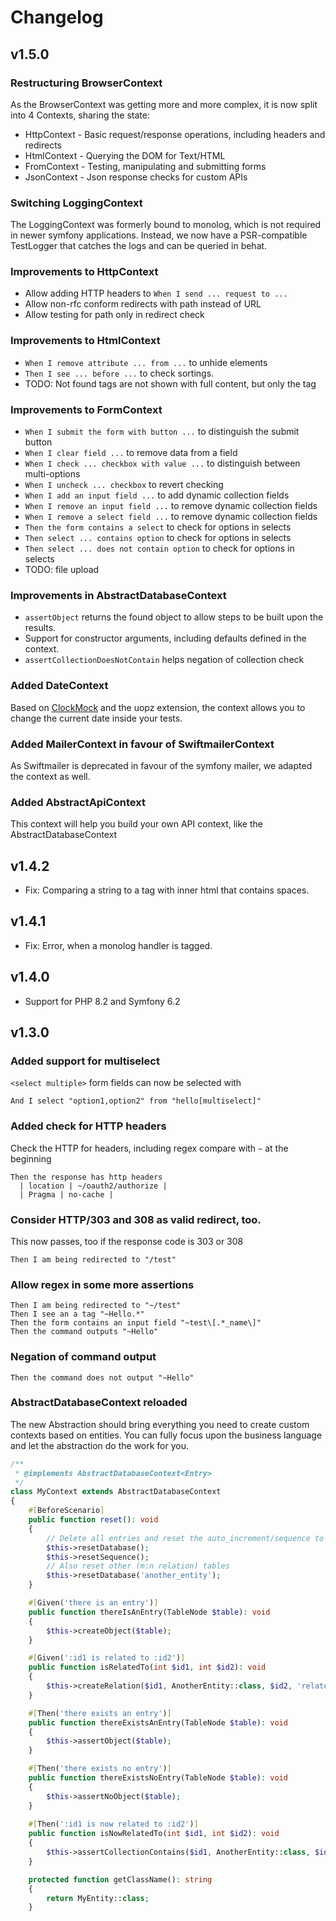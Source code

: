 # Changelog

## v1.5.0

### Restructuring BrowserContext
As the BrowserContext was getting more and more complex, it is now split into 4 Contexts, sharing the state:
* HttpContext - Basic request/response operations, including headers and redirects
* HtmlContext - Querying the DOM for Text/HTML
* FromContext - Testing, manipulating and submitting forms
* JsonContext - Json response checks for custom APIs

### Switching LoggingContext
The LoggingContext was formerly bound to monolog, which is not required in newer symfony applications.
Instead, we now have a PSR-compatible TestLogger that catches the logs and can be queried in behat.

### Improvements to HttpContext
* Allow adding HTTP headers to `When I send ... request to ...`
* Allow non-rfc conform redirects with path instead of URL
* Allow testing for path only in redirect check

### Improvements to HtmlContext
* `When I remove attribute ... from ...` to unhide elements
* `Then I see ... before ...` to check sortings.
* TODO: Not found tags are not shown with full content, but only the tag

### Improvements to FormContext
* `When I submit the form with button ...` to distinguish the submit button
* `When I clear field ...` to remove data from a field
* `When I check ... checkbox with value ...` to distinguish between multi-options
* `When I uncheck ... checkbox` to revert checking
* `When I add an input field ...` to add dynamic collection fields 
* `When I remove an input field ...` to remove dynamic collection fields 
* `When I remove a select field ...` to remove dynamic collection fields
* `Then the form contains a select` to check for options in selects
* `Then select ... contains option` to check for options in selects
* `Then select ... does not contain option` to check for options in selects
* TODO: file upload

### Improvements in AbstractDatabaseContext
* `assertObject` returns the found object to allow steps to be built upon the results.
* Support for constructor arguments, including defaults defined in the context.
* `assertCollectionDoesNotContain` helps negation of collection check

### Added DateContext
Based on [ClockMock](https://packagist.org/packages/slope-it/clock-mock) and the uopz extension, the context allows you to change the current date inside your tests.

### Added MailerContext in favour of SwiftmailerContext
As Swiftmailer is deprecated in favour of the symfony mailer, we adapted the context as well.

### Added AbstractApiContext
This context will help you build your own API context, like the AbstractDatabaseContext

## v1.4.2

* Fix: Comparing a string to a tag with inner html that contains spaces.

## v1.4.1

* Fix: Error, when a monolog handler is tagged.

## v1.4.0

* Support for PHP 8.2 and Symfony 6.2

## v1.3.0
### Added support for multiselect
`<select multiple>` form fields can now be selected with
```gherkin
And I select "option1,option2" from "hello[multiselect]"
```

### Added check for HTTP headers 
Check the HTTP for headers, including regex compare with `~` at the beginning
```gherkin
Then the response has http headers
  | location | ~/oauth2/authorize |
  | Pragma | no-cache |
```

### Consider HTTP/303 and 308 as valid redirect, too.
This now passes, too if the response code is 303 or 308  
```gherkin
Then I am being redirected to "/test"
```

### Allow regex in some more assertions
```gherkin
Then I am being redirected to "~/test"
Then I see an a tag "~Hello.*"
Then the form contains an input field "~test\[.*_name\]"
Then the command outputs "~Hello"
```

### Negation of command output
```gherkin
Then the command does not output "~Hello"
```

### AbstractDatabaseContext reloaded
The new Abstraction should bring everything you need to create custom contexts based on entities.
You can fully focus upon the business language and let the abstraction do the work for you.
```php
/**
 * @implements AbstractDatabaseContext<Entry>
 */
class MyContext extends AbstractDatabaseContext
{
    #[BeforeScenario]
    public function reset(): void
    {
        // Delete all entries and reset the auto_increment/sequence to 0
        $this->resetDatabase();
        $this->resetSequence();
        // Also reset other (m:n relation) tables
        $this->resetDatabase('another_entity');
    }

    #[Given('there is an entry')]
    public function thereIsAnEntry(TableNode $table): void
    {
        $this->createObject($table);
    }

    #[Given(':id1 is related to :id2')]
    public function isRelatedTo(int $id1, int $id2): void
    {
        $this->createRelation($id1, AnotherEntity::class, $id2, 'relatedTo');
    }

    #[Then('there exists an entry')]
    public function thereExistsAnEntry(TableNode $table): void
    {
        $this->assertObject($table);
    }

    #[Then('there exists no entry')]
    public function thereExistsNoEntry(TableNode $table): void
    {
        $this->assertNoObject($table);
    }
    
    #[Then(':id1 is now related to :id2')]
    public function isNowRelatedTo(int $id1, int $id2): void
    {
        $this->assertCollectionContains($id1, AnotherEntity::class, $id2, 'relatedTo');
    }

    protected function getClassName(): string
    {
        return MyEntity::class;
    }
```
